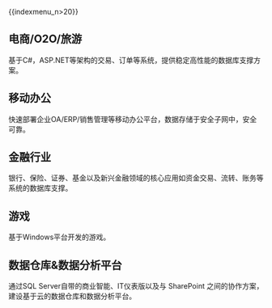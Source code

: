 {{indexmenu_n>20}}

## 电商/O2O/旅游 
基于C#，ASP.NET等架构的交易、订单等系统，提供稳定高性能的数据库支撑方案。

## 移动办公 
快速部署企业OA/ERP/销售管理等移动办公平台，数据存储于安全子网中，安全可靠。

## 金融行业 
银行、保险、证券、基金以及新兴金融领域的核心应用如资金交易、流转、账务等系统的数据库支撑。

## 游戏 
基于Windows平台开发的游戏。

## 数据仓库&数据分析平台 
通过SQL Server自带的商业智能、IT仪表版以及与 SharePoint
之间的协作方案，建设基于云的数据仓库和数据分析平台。
